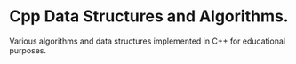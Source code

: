 # Cpp Data Structures and Algorithms.
Various algorithms and data structures implemented in C++ for educational purposes. 
